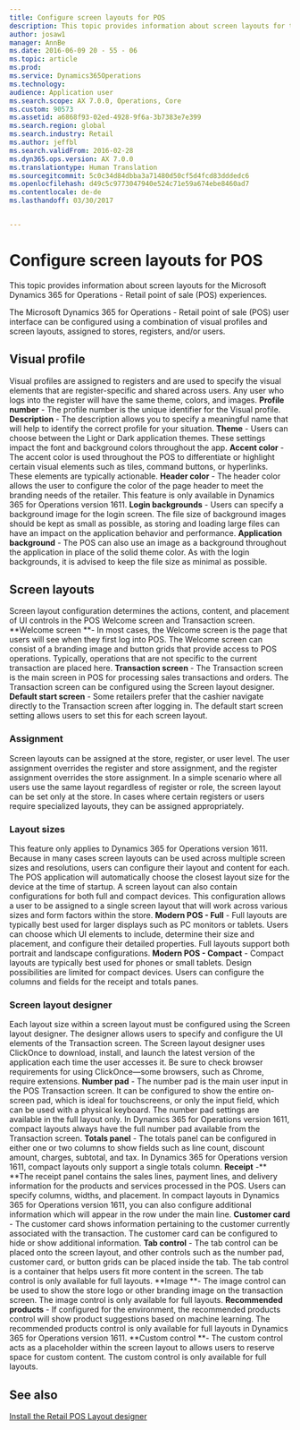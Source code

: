 ```yaml
---
title: Configure screen layouts for POS
description: This topic provides information about screen layouts for the Microsoft Dynamics 365 for Operations - Retail point of sale (POS) experiences.
author: josaw1
manager: AnnBe
ms.date: 2016-06-09 20 - 55 - 06
ms.topic: article
ms.prod: 
ms.service: Dynamics365Operations
ms.technology: 
audience: Application user
ms.search.scope: AX 7.0.0, Operations, Core
ms.custom: 90573
ms.assetid: a6868f93-02ed-4928-9f6a-3b7383e7e399
ms.search.region: global
ms.search.industry: Retail
ms.author: jeffbl
ms.search.validFrom: 2016-02-28
ms.dyn365.ops.version: AX 7.0.0
ms.translationtype: Human Translation
ms.sourcegitcommit: 5c0c34d84dbba3a71480d50cf5d4fcd83dddedc6
ms.openlocfilehash: d49c5c9773047940e524c71e59a674ebe8460ad7
ms.contentlocale: de-de
ms.lasthandoff: 03/30/2017


---
```


# <a name="configure-screen-layouts-for-pos"></a>Configure screen layouts for POS

This topic provides information about screen layouts for the Microsoft Dynamics 365 for Operations - Retail point of sale (POS) experiences.

The Microsoft Dynamics 365 for Operations - Retail point of sale (POS) user interface can be configured using a combination of visual profiles and screen layouts, assigned to stores, registers, and/or users.

## <a name="visual-profile"></a>Visual profile
Visual profiles are assigned to registers and are used to specify the visual elements that are register-specific and shared across users. Any user who logs into the register will have the same theme, colors, and images. **Profile number** - The profile number is the unique identifier for the Visual profile. **Description** - The description allows you to specify a meaningful name that will help to identify the correct profile for your situation. **Theme** - Users can choose between the Light or Dark application themes. These settings impact the font and background colors throughout the app. **Accent color** - The accent color is used throughout the POS to differentiate or highlight certain visual elements such as tiles, command buttons, or hyperlinks. These elements are typically actionable. **Header color** - The header color allows the user to configure the color of the page header to meet the branding needs of the retailer. This feature is only available in Dynamics 365 for Operations version 1611. **Login backgrounds** - Users can specify a background image for the login screen. The file size of background images should be kept as small as possible, as storing and loading large files can have an impact on the application behavior and performance. **Application background** - The POS can also use an image as a background throughout the application in place of the solid theme color. As with the login backgrounds, it is advised to keep the file size as minimal as possible.

## <a name="screen-layouts"></a>Screen layouts
Screen layout configuration determines the actions, content, and placement of UI controls in the POS Welcome screen and Transaction screen. **Welcome screen **- In most cases, the Welcome screen is the page that users will see when they first log into POS. The Welcome screen can consist of a branding image and button grids that provide access to POS operations. Typically, operations that are not specific to the current transaction are placed here. **Transaction screen** - The Transaction screen is the main screen in POS for processing sales transactions and orders. The Transaction screen can be configured using the Screen layout designer. **Default start screen** - Some retailers prefer that the cashier navigate directly to the Transaction screen after logging in. The default start screen setting allows users to set this for each screen layout.

### <a name="assignment"></a>Assignment

Screen layouts can be assigned at the store, register, or user level. The user assignment overrides the register and store assignment, and the register assignment overrides the store assignment. In a simple scenario where all users use the same layout regardless of register or role, the screen layout can be set only at the store. In cases where certain registers or users require specialized layouts, they can be assigned appropriately.

### <a name="layout-sizes"></a>Layout sizes

This feature only applies to Dynamics 365 for Operations version 1611. Because in many cases screen layouts can be used across multiple screen sizes and resolutions, users can configure their layout and content for each. The POS application will automatically choose the closest layout size for the device at the time of startup. A screen layout can also contain configurations for both full and compact devices. This configuration allows a user to be assigned to a single screen layout that will work across various sizes and form factors within the store. **Modern POS - Full** - Full layouts are typically best used for larger displays such as PC monitors or tablets. Users can choose which UI elements to include, determine their size and placement, and configure their detailed properties. Full layouts support both portrait and landscape configurations. **Modern POS - Compact** - Compact layouts are typically best used for phones or small tablets. Design possibilities are limited for compact devices. Users can configure the columns and fields for the receipt and totals panes.

### <a name="screen-layout-designer"></a>Screen layout designer

Each layout size within a screen layout must be configured using the Screen layout designer. The designer allows users to specify and configure the UI elements of the Transaction screen. The Screen layout designer uses ClickOnce to download, install, and launch the latest version of the application each time the user accesses it. Be sure to check browser requirements for using ClickOnce—some browsers, such as Chrome, require extensions. **Number pad** - The number pad is the main user input in the POS Transaction screen. It can be configured to show the entire on-screen pad, which is ideal for touchscreens, or only the input field, which can be used with a physical keyboard. The number pad settings are available in the full layout only. In Dynamics 365 for Operations version 1611, compact layouts always have the full number pad available from the Transaction screen. **Totals panel** - The totals panel can be configured in either one or two columns to show fields such as line count, discount amount, charges, subtotal, and tax. In Dynamics 365 for Operations version 1611, compact layouts only support a single totals column. **Receipt** -** **The receipt panel contains the sales lines, payment lines, and delivery information for the products and services processed in the POS. Users can specify columns, widths, and placement. In compact layouts in Dynamics 365 for Operations version 1611, you can also configure additional information which will appear in the row under the main line. **Customer card** - The customer card shows information pertaining to the customer currently associated with the transaction. The customer card can be configured to hide or show additional information. **Tab control** - The tab control can be placed onto the screen layout, and other controls such as the number pad, customer card, or button grids can be placed inside the tab. The tab control is a container that helps users fit more content in the screen. The tab control is only available for full layouts. **Image **- The image control can be used to show the store logo or other branding image on the transaction screen. The image control is only available for full layouts. **Recommended products** - If configured for the environment, the recommended products control will show product suggestions based on machine learning. The recommended products control is only available for full layouts in Dynamics 365 for Operations version 1611. **Custom control **- The custom control acts as a placeholder within the screen layout to allows users to reserve space for custom content. The custom control is only available for full layouts.

<a name="see-also"></a>See also
--------

[Install the Retail POS Layout designer](install-pos-layout-designer.md)


